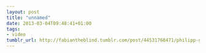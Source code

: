 ```yaml
---
layout: post
title: "unnamed"
date: 2013-03-04T09:48:41+01:00
tags:
- video
tumblr_url: http://fabiantheblind.tumblr.com/post/44531768471/philipp-geuder-saz-a-space-invaders-inspired
---
```

